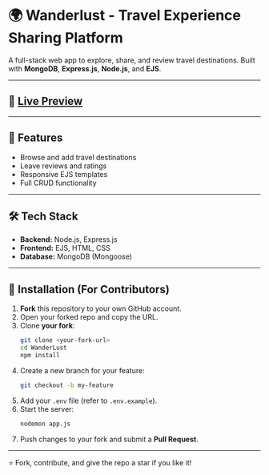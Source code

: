# 🌍 Wanderlust - Travel Experience Sharing Platform
A full-stack web app to explore, share, and review travel destinations. Built with **MongoDB**, **Express.js**, **Node.js**, and **EJS**.

---

## 🔗 [Live Preview](https://wanderlust-6yh1.onrender.com/listings)

---

## 🚀 Features
- Browse and add travel destinations
- Leave reviews and ratings
- Responsive EJS templates
- Full CRUD functionality

---

## 🛠 Tech Stack
- **Backend:** Node.js, Express.js  
- **Frontend:** EJS, HTML, CSS  
- **Database:** MongoDB (Mongoose)

---

## 📂 Installation (For Contributors)
1. **Fork** this repository to your own GitHub account.
2. Open your forked repo and copy the URL.
3. Clone **your fork**:
   ```bash
   git clone <your-fork-url>
   cd WanderLust
   npm install
   ```
4. Create a new branch for your feature:
   ```bash
   git checkout -b my-feature
   ```
5. Add your `.env` file (refer to `.env.example`).
6. Start the server:
   ```bash
   nodemon app.js
   ```
7. Push changes to your fork and submit a **Pull Request**.

---

⭐ Fork, contribute, and give the repo a star if you like it!
